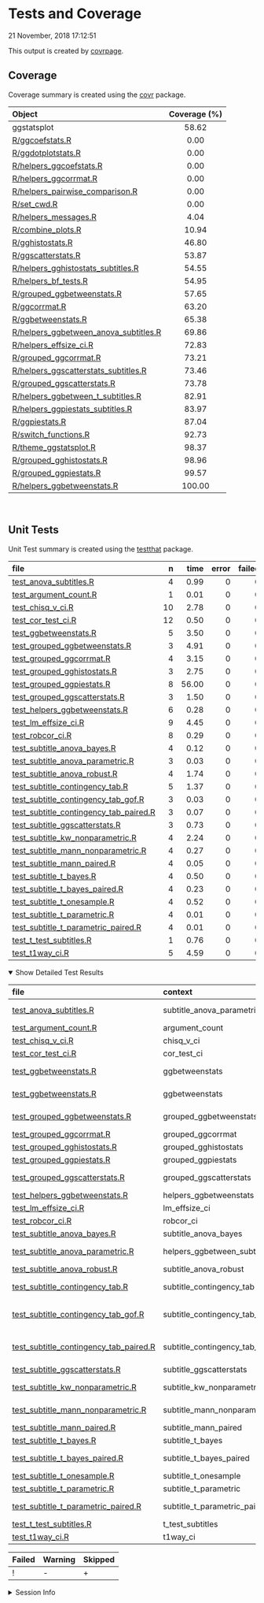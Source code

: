 Tests and Coverage
================
21 November, 2018 17:12:51

This output is created by
[covrpage](https://github.com/yonicd/covrpage).

## Coverage

Coverage summary is created using the
[covr](https://github.com/r-lib/covr)
package.

| Object                                                                               | Coverage (%) |
| :----------------------------------------------------------------------------------- | :----------: |
| ggstatsplot                                                                          |    58.62     |
| [R/ggcoefstats.R](../R/ggcoefstats.R)                                                |     0.00     |
| [R/ggdotplotstats.R](../R/ggdotplotstats.R)                                          |     0.00     |
| [R/helpers\_ggcoefstats.R](../R/helpers_ggcoefstats.R)                               |     0.00     |
| [R/helpers\_ggcorrmat.R](../R/helpers_ggcorrmat.R)                                   |     0.00     |
| [R/helpers\_pairwise\_comparison.R](../R/helpers_pairwise_comparison.R)              |     0.00     |
| [R/set\_cwd.R](../R/set_cwd.R)                                                       |     0.00     |
| [R/helpers\_messages.R](../R/helpers_messages.R)                                     |     4.04     |
| [R/combine\_plots.R](../R/combine_plots.R)                                           |    10.94     |
| [R/gghistostats.R](../R/gghistostats.R)                                              |    46.80     |
| [R/ggscatterstats.R](../R/ggscatterstats.R)                                          |    53.87     |
| [R/helpers\_gghistostats\_subtitles.R](../R/helpers_gghistostats_subtitles.R)        |    54.55     |
| [R/helpers\_bf\_tests.R](../R/helpers_bf_tests.R)                                    |    54.95     |
| [R/grouped\_ggbetweenstats.R](../R/grouped_ggbetweenstats.R)                         |    57.65     |
| [R/ggcorrmat.R](../R/ggcorrmat.R)                                                    |    63.20     |
| [R/ggbetweenstats.R](../R/ggbetweenstats.R)                                          |    65.38     |
| [R/helpers\_ggbetween\_anova\_subtitles.R](../R/helpers_ggbetween_anova_subtitles.R) |    69.86     |
| [R/helpers\_effsize\_ci.R](../R/helpers_effsize_ci.R)                                |    72.83     |
| [R/grouped\_ggcorrmat.R](../R/grouped_ggcorrmat.R)                                   |    73.21     |
| [R/helpers\_ggscatterstats\_subtitles.R](../R/helpers_ggscatterstats_subtitles.R)    |    73.46     |
| [R/grouped\_ggscatterstats.R](../R/grouped_ggscatterstats.R)                         |    73.78     |
| [R/helpers\_ggbetween\_t\_subtitles.R](../R/helpers_ggbetween_t_subtitles.R)         |    82.91     |
| [R/helpers\_ggpiestats\_subtitles.R](../R/helpers_ggpiestats_subtitles.R)            |    83.97     |
| [R/ggpiestats.R](../R/ggpiestats.R)                                                  |    87.04     |
| [R/switch\_functions.R](../R/switch_functions.R)                                     |    92.73     |
| [R/theme\_ggstatsplot.R](../R/theme_ggstatsplot.R)                                   |    98.37     |
| [R/grouped\_gghistostats.R](../R/grouped_gghistostats.R)                             |    98.96     |
| [R/grouped\_ggpiestats.R](../R/grouped_ggpiestats.R)                                 |    99.57     |
| [R/helpers\_ggbetweenstats.R](../R/helpers_ggbetweenstats.R)                         |    100.00    |

<br>

## Unit Tests

Unit Test summary is created using the
[testthat](https://github.com/r-lib/testthat)
package.

| file                                                                                          |  n |  time | error | failed | skipped | warning | icon |
| :-------------------------------------------------------------------------------------------- | -: | ----: | ----: | -----: | ------: | ------: | :--- |
| [test\_anova\_subtitles.R](testthat/test_anova_subtitles.R)                                   |  4 |  0.99 |     0 |      0 |       0 |       0 |      |
| [test\_argument\_count.R](testthat/test_argument_count.R)                                     |  1 |  0.01 |     0 |      0 |       0 |       0 |      |
| [test\_chisq\_v\_ci.R](testthat/test_chisq_v_ci.R)                                            | 10 |  2.78 |     0 |      0 |       0 |       0 |      |
| [test\_cor\_test\_ci.R](testthat/test_cor_test_ci.R)                                          | 12 |  0.50 |     0 |      0 |       0 |       0 |      |
| [test\_ggbetweenstats.R](testthat/test_ggbetweenstats.R)                                      |  5 |  3.50 |     0 |      0 |       0 |       1 | \-   |
| [test\_grouped\_ggbetweenstats.R](testthat/test_grouped_ggbetweenstats.R)                     |  3 |  4.91 |     0 |      0 |       0 |       0 |      |
| [test\_grouped\_ggcorrmat.R](testthat/test_grouped_ggcorrmat.R)                               |  4 |  3.15 |     0 |      0 |       0 |       0 |      |
| [test\_grouped\_gghistostats.R](testthat/test_grouped_gghistostats.R)                         |  3 |  2.75 |     0 |      0 |       0 |       0 |      |
| [test\_grouped\_ggpiestats.R](testthat/test_grouped_ggpiestats.R)                             |  8 | 56.00 |     0 |      0 |       0 |       0 |      |
| [test\_grouped\_ggscatterstats.R](testthat/test_grouped_ggscatterstats.R)                     |  3 |  1.50 |     0 |      0 |       0 |       0 |      |
| [test\_helpers\_ggbetweenstats.R](testthat/test_helpers_ggbetweenstats.R)                     |  6 |  0.28 |     0 |      0 |       0 |       0 |      |
| [test\_lm\_effsize\_ci.R](testthat/test_lm_effsize_ci.R)                                      |  9 |  4.45 |     0 |      0 |       0 |       0 |      |
| [test\_robcor\_ci.R](testthat/test_robcor_ci.R)                                               |  8 |  0.29 |     0 |      0 |       0 |       0 |      |
| [test\_subtitle\_anova\_bayes.R](testthat/test_subtitle_anova_bayes.R)                        |  4 |  0.12 |     0 |      0 |       0 |       0 |      |
| [test\_subtitle\_anova\_parametric.R](testthat/test_subtitle_anova_parametric.R)              |  3 |  0.03 |     0 |      0 |       0 |       0 |      |
| [test\_subtitle\_anova\_robust.R](testthat/test_subtitle_anova_robust.R)                      |  4 |  1.74 |     0 |      0 |       0 |       0 |      |
| [test\_subtitle\_contingency\_tab.R](testthat/test_subtitle_contingency_tab.R)                |  5 |  1.37 |     0 |      0 |       0 |       0 |      |
| [test\_subtitle\_contingency\_tab\_gof.R](testthat/test_subtitle_contingency_tab_gof.R)       |  3 |  0.03 |     0 |      0 |       0 |       0 |      |
| [test\_subtitle\_contingency\_tab\_paired.R](testthat/test_subtitle_contingency_tab_paired.R) |  3 |  0.07 |     0 |      0 |       0 |       0 |      |
| [test\_subtitle\_ggscatterstats.R](testthat/test_subtitle_ggscatterstats.R)                   |  3 |  0.73 |     0 |      0 |       0 |       0 |      |
| [test\_subtitle\_kw\_nonparametric.R](testthat/test_subtitle_kw_nonparametric.R)              |  4 |  2.24 |     0 |      0 |       0 |       0 |      |
| [test\_subtitle\_mann\_nonparametric.R](testthat/test_subtitle_mann_nonparametric.R)          |  4 |  0.27 |     0 |      0 |       0 |       0 |      |
| [test\_subtitle\_mann\_paired.R](testthat/test_subtitle_mann_paired.R)                        |  4 |  0.05 |     0 |      0 |       0 |       0 |      |
| [test\_subtitle\_t\_bayes.R](testthat/test_subtitle_t_bayes.R)                                |  4 |  0.50 |     0 |      0 |       0 |       0 |      |
| [test\_subtitle\_t\_bayes\_paired.R](testthat/test_subtitle_t_bayes_paired.R)                 |  4 |  0.23 |     0 |      0 |       0 |       0 |      |
| [test\_subtitle\_t\_onesample.R](testthat/test_subtitle_t_onesample.R)                        |  4 |  0.52 |     0 |      0 |       0 |       0 |      |
| [test\_subtitle\_t\_parametric.R](testthat/test_subtitle_t_parametric.R)                      |  4 |  0.01 |     0 |      0 |       0 |       0 |      |
| [test\_subtitle\_t\_parametric\_paired.R](testthat/test_subtitle_t_parametric_paired.R)       |  4 |  0.01 |     0 |      0 |       0 |       0 |      |
| [test\_t\_test\_subtitles.R](testthat/test_t_test_subtitles.R)                                |  1 |  0.76 |     0 |      0 |       0 |       0 |      |
| [test\_t1way\_ci.R](testthat/test_t1way_ci.R)                                                 |  5 |  4.59 |     0 |      0 |       0 |       0 |      |

<details open>

<summary> Show Detailed Test Results
</summary>

| file                                                                                                  | context                            | test                                             | status  |  n |  time | icon |
| :---------------------------------------------------------------------------------------------------- | :--------------------------------- | :----------------------------------------------- | :------ | -: | ----: | :--- |
| [test\_anova\_subtitles.R](testthat/test_anova_subtitles.R#L33_L36)                                   | subtitle\_anova\_parametric        | parametric anova subtitles work                  | PASS    |  4 |  0.99 |      |
| [test\_argument\_count.R](testthat/test_argument_count.R#L56_L59)                                     | argument\_count                    | argument\_count is correct                       | PASS    |  1 |  0.01 |      |
| [test\_chisq\_v\_ci.R](testthat/test_chisq_v_ci.R#L46_L50)                                            | chisq\_v\_ci                       | chisq\_v\_ci works                               | PASS    | 10 |  2.78 |      |
| [test\_cor\_test\_ci.R](testthat/test_cor_test_ci.R#L45_L49)                                          | cor\_test\_ci                      | cor\_test\_ci works                              | PASS    | 12 |  0.50 |      |
| [test\_ggbetweenstats.R](testthat/test_ggbetweenstats.R#L9_L16)                                       | ggbetweenstats                     | error when x and outlier.label are same          | PASS    |  1 |  0.02 |      |
| [test\_ggbetweenstats.R](testthat/test_ggbetweenstats.R#L26_L36)                                      | ggbetweenstats                     | outlier.labeling works across vector types       | WARNING |  4 |  3.48 | \-   |
| [test\_grouped\_ggbetweenstats.R](testthat/test_grouped_ggbetweenstats.R#L12_L32)                     | grouped\_ggbetweenstats            | grouping.var works across vector types           | PASS    |  3 |  4.91 |      |
| [test\_grouped\_ggcorrmat.R](testthat/test_grouped_ggcorrmat.R#L18_L27)                               | grouped\_ggcorrmat                 | grouped\_ggcorrmat works                         | PASS    |  4 |  3.15 |      |
| [test\_grouped\_gghistostats.R](testthat/test_grouped_gghistostats.R#L9_L19)                          | grouped\_gghistostats              | grouped\_gghistostats works                      | PASS    |  3 |  2.75 |      |
| [test\_grouped\_ggpiestats.R](testthat/test_grouped_ggpiestats.R#L13_L21)                             | grouped\_ggpiestats                | grouped\_ggpiestats works                        | PASS    |  8 | 56.00 |      |
| [test\_grouped\_ggscatterstats.R](testthat/test_grouped_ggscatterstats.R#L9_L17)                      | grouped\_ggscatterstats            | grouped\_ggscatterstats works                    | PASS    |  3 |  1.50 |      |
| [test\_helpers\_ggbetweenstats.R](testthat/test_helpers_ggbetweenstats.R#L30_L33)                     | helpers\_ggbetweenstats            | mean\_labeller works                             | PASS    |  6 |  0.28 |      |
| [test\_lm\_effsize\_ci.R](testthat/test_lm_effsize_ci.R#L67_L71)                                      | lm\_effsize\_ci                    | lm\_effsize\_ci works                            | PASS    |  9 |  4.45 |      |
| [test\_robcor\_ci.R](testthat/test_robcor_ci.R#L39_L43)                                               | robcor\_ci                         | robcor\_ci works                                 | PASS    |  8 |  0.29 |      |
| [test\_subtitle\_anova\_bayes.R](testthat/test_subtitle_anova_bayes.R#L51_L54)                        | subtitle\_anova\_bayes             | subtitle\_anova\_bayes works                     | PASS    |  4 |  0.12 |      |
| [test\_subtitle\_anova\_parametric.R](testthat/test_subtitle_anova_parametric.R#L53_L56)              | helpers\_ggbetween\_subtitles      | helpers\_ggbetween\_subtitles works              | PASS    |  3 |  0.03 |      |
| [test\_subtitle\_anova\_robust.R](testthat/test_subtitle_anova_robust.R#L52_L55)                      | subtitle\_anova\_robust            | subtitle\_anova\_robust works                    | PASS    |  4 |  1.74 |      |
| [test\_subtitle\_contingency\_tab.R](testthat/test_subtitle_contingency_tab.R#L56_L59)                | subtitle\_contingency\_tab         | subtitle\_contingency\_tab works                 | PASS    |  5 |  1.37 |      |
| [test\_subtitle\_contingency\_tab\_gof.R](testthat/test_subtitle_contingency_tab_gof.R#L41_L44)       | subtitle\_contingency\_tab\_gof    | Goodness of Fit subtitle\_contingency\_tab works | PASS    |  3 |  0.03 |      |
| [test\_subtitle\_contingency\_tab\_paired.R](testthat/test_subtitle_contingency_tab_paired.R#L75_L78) | subtitle\_contingency\_tab\_paired | Paired subtitle\_contingency\_tab works          | PASS    |  3 |  0.07 |      |
| [test\_subtitle\_ggscatterstats.R](testthat/test_subtitle_ggscatterstats.R#L45)                       | subtitle\_ggscatterstats           | subtitle\_ggscatterstats works                   | PASS    |  3 |  0.73 |      |
| [test\_subtitle\_kw\_nonparametric.R](testthat/test_subtitle_kw_nonparametric.R#L50_L53)              | subtitle\_kw\_nonparametric        | subtitle\_kw\_nonparametric works                | PASS    |  4 |  2.24 |      |
| [test\_subtitle\_mann\_nonparametric.R](testthat/test_subtitle_mann_nonparametric.R#L46_L49)          | subtitle\_mann\_nonparametric      | subtitle\_mann\_nonparametric works              | PASS    |  4 |  0.27 |      |
| [test\_subtitle\_mann\_paired.R](testthat/test_subtitle_mann_paired.R#L217_L220)                      | subtitle\_mann\_paired             | subtitle\_mann\_paired works                     | PASS    |  4 |  0.05 |      |
| [test\_subtitle\_t\_bayes.R](testthat/test_subtitle_t_bayes.R#L47_L50)                                | subtitle\_t\_bayes                 | subtitle\_t\_bayes works                         | PASS    |  4 |  0.50 |      |
| [test\_subtitle\_t\_bayes\_paired.R](testthat/test_subtitle_t_bayes_paired.R#L218_L221)               | subtitle\_t\_bayes\_paired         | subtitle\_t\_bayes\_paired works                 | PASS    |  4 |  0.23 |      |
| [test\_subtitle\_t\_onesample.R](testthat/test_subtitle_t_onesample.R#L52_L55)                        | subtitle\_t\_onesample             | subtitle\_t\_onesample works                     | PASS    |  4 |  0.52 |      |
| [test\_subtitle\_t\_parametric.R](testthat/test_subtitle_t_parametric.R#L55_L58)                      | subtitle\_t\_parametric            | subtitle\_t\_parametric works                    | PASS    |  4 |  0.01 |      |
| [test\_subtitle\_t\_parametric\_paired.R](testthat/test_subtitle_t_parametric_paired.R#L222_L225)     | subtitle\_t\_parametric\_paired    | subtitle\_t\_parametric\_paired works            | PASS    |  4 |  0.01 |      |
| [test\_t\_test\_subtitles.R](testthat/test_t_test_subtitles.R#L43_L47)                                | t\_test\_subtitles                 | t-test subtitles work                            | PASS    |  1 |  0.76 |      |
| [test\_t1way\_ci.R](testthat/test_t1way_ci.R#L57)                                                     | t1way\_ci                          | t1way\_ci works                                  | PASS    |  5 |  4.59 |      |

| Failed | Warning | Skipped |
| :----- | :------ | :------ |
| \!     | \-      | \+      |

</details>

<details>

<summary> Session Info </summary>

| Field    | Value                                              |
| :------- | :------------------------------------------------- |
| Version  | R Under development (unstable) (2018-10-20 r75474) |
| Platform | x86\_64-w64-mingw32/x64 (64-bit)                   |
| Running  | Windows \>= 8 x64 (build 9200)                     |
| Language | English\_United States                             |
| Timezone | America/New\_York                                  |

| Package  | Version |
| :------- | :------ |
| testthat | 2.0.1   |
| covr     | 3.2.1   |
| covrpage | 0.0.66  |

</details>

<!--- Final Status : skipped/warning --->
